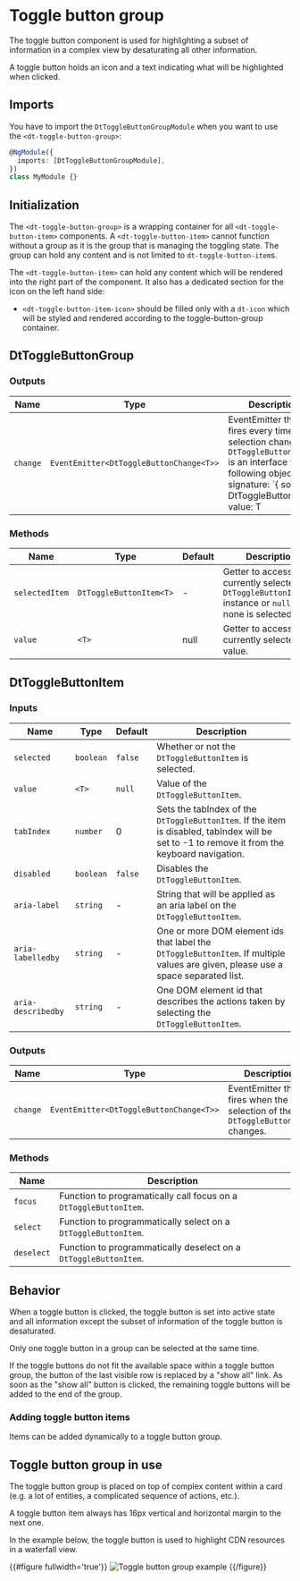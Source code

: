 # Toggle button group

The toggle button component is used for highlighting a subset of information in
a complex view by desaturating all other information.

A toggle button holds an icon and a text indicating what will be highlighted
when clicked.

<docs-source-example example="ToggleButtonGroupDefaultExample"></docs-source-example>

## Imports

You have to import the `DtToggleButtonGroupModule` when you want to use the
`<dt-toggle-button-group>`:

```typescript
@NgModule({
  imports: [DtToggleButtonGroupModule],
})
class MyModule {}
```

## Initialization

The `<dt-toggle-button-group>` is a wrapping container for all
`<dt-toggle-button-item>` components. A `<dt-toggle-button-item>` cannot
function without a group as it is the group that is managing the toggling state.
The group can hold any content and is not limited to `dt-toggle-button-item`s.

The `<dt-toggle-button-item>` can hold any content which will be rendered into
the right part of the component. It also has a dedicated section for the icon on
the left hand side:

- `<dt-toggle-button-item-icon>` should be filled only with a `dt-icon` which
  will be styled and rendered according to the toggle-button-group container.

## DtToggleButtonGroup

### Outputs

| Name     | Type                                    | Description                                                                                                                                                                                                      |
| -------- | --------------------------------------- | ---------------------------------------------------------------------------------------------------------------------------------------------------------------------------------------------------------------- |
| `change` | `EventEmitter<DtToggleButtonChange<T>>` | EventEmitter that fires every time the selection changes. `DtToggleButtonChange` is an interface for the following object signature: `{ source: DtToggleButtonItem<T>, value: T | null, isUserInput: boolean }`. |

### Methods

| Name           | Type                    | Default | Description                                                                                             |
| -------------- | ----------------------- | ------- | ------------------------------------------------------------------------------------------------------- |
| `selectedItem` | `DtToggleButtonItem<T>` | -       | Getter to access the currently selected `DtToggleButtonItem<T>` instance or `null` if none is selected. |
| `value`        | `<T>`                   | null    | Getter to access the currently selected value.                                                          |

## DtToggleButtonItem

### Inputs

| Name               | Type      | Default | Description                                                                                                                                   |
| ------------------ | --------- | ------- | --------------------------------------------------------------------------------------------------------------------------------------------- |
| `selected`         | `boolean` | `false` | Whether or not the `DtToggleButtonItem` is selected.                                                                                          |
| `value`            | `<T>`     | `null`  | Value of the `DtToggleButtonItem`.                                                                                                            |
| `tabIndex`         | `number`  | 0       | Sets the tabIndex of the `DtToggleButtonItem`. If the item is disabled, tabIndex will be set to -1 to remove it from the keyboard navigation. |
| `disabled`         | `boolean` | `false` | Disables the `DtToggleButtonItem`.                                                                                                            |
| `aria-label`       | `string`  | -       | String that will be applied as an aria label on the `DtToggleButtonItem`.                                                                     |
| `aria-labelledby`  | `string`  | -       | One or more DOM element ids that label the `DtToggleButtonItem`. If multiple values are given, please use a space separated list.             |
| `aria-describedby` | `string`  | -       | One DOM element id that describes the actions taken by selecting the `DtToggleButtonItem`.                                                    |

### Outputs

| Name     | Type                                    | Description                                                                     |
| -------- | --------------------------------------- | ------------------------------------------------------------------------------- |
| `change` | `EventEmitter<DtToggleButtonChange<T>>` | EventEmitter that fires when the selection of the `DtToggleButtonItem` changes. |

### Methods

| Name       | Description                                                       |
| ---------- | ----------------------------------------------------------------- |
| `focus`    | Function to programatically call focus on a `DtToggleButtonItem`. |
| `select`   | Function to programmatically select on a `DtToggleButtonItem`.    |
| `deselect` | Function to programmatically deselect on a `DtToggleButtonItem`.  |

## Behavior

When a toggle button is clicked, the toggle button is set into active state and
all information except the subset of information of the toggle button is
desaturated.

Only one toggle button in a group can be selected at the same time.

If the toggle buttons do not fit the available space within a toggle button
group, the button of the last visible row is replaced by a "show all" link. As
soon as the "show all" button is clicked, the remaining toggle buttons will be
added to the end of the group.

<docs-source-example example="ToggleButtonGroupShowMoreExample"></docs-source-example>

### Adding toggle button items

Items can be added dynamically to a toggle button group.

<docs-source-example example="ToggleButtonGroupDynamicItemsExample"></docs-source-example>

## Toggle button group in use

The toggle button group is placed on top of complex content within a card (e.g.
a lot of entities, a complicated sequence of actions, etc.).

A toggle button item always has 16px vertical and horizontal margin to the next
one.

In the example below, the toggle button is used to highlight CDN resources in a
waterfall view.

<!-- TODO: example -->

{{#figure fullwidth='true'}}
![Toggle button group example](https://d24pvdz4mvzd04.cloudfront.net/test/toggle-button-group-example-1189-78a0538c99.png)
{{/figure}}
